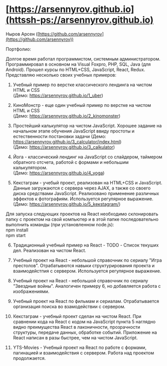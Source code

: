 # [https://arsennyrov.github.io](httssh-ps://arsennyrov.github.io)

Ныров Арсен ([https://github.com/arsennyrov](https://github.com/arsennyrov))

Портфолио:

Долгое время работал программистом, системным администратором.
Программировал в основном на Visual Foxpro, PHP, SQL, Java (для Android).
Прошел курсы по HTML+CSS, JavaScript, React, Redux.
Представляю несколько своих учебных примеров:

1. Учебный пример по верстке классического лендинга на чистом HTML и CSS
        <br>  (Демо: https://arsennyrov.github.io/1_uber)

2. КиноМонстр - еще один учебный пример по верстке на чистом HTML и CSS
        <br>  (Демо: https://arsennyrov.github.io/2_kinomonster)
4. Простейший калькулятор на чистом JavaScript.
   Хорошее задание на начальном этапе обучения JavaScript ввиду простоты и естественности постановки задачи (Демо: https://arsennyrov.github.io/3_calculator/index.html)
        <br>  (Демо: https://arsennyrov.github.io/3_calkulator)
4. Йога - классический лендинг на JavaScript
   cо слайдером, таймером обратного отсчета,
   работой с формами и небольшим калькулятором.
          <br> (Демо: https://arsennyrov.github.io/4_yoga)

5. Кекстаграм - учебый проект, реализован на HTML+CSS и JavaScript.
   Данные загружаются с сервера через AJAX, а также со своего диска средствами JavaScript. Реализовано применение различных эффектов к фотографиям.
   Используется регулярное выражение.
           <br> (Демо: https://arsennyrov.github.io/5_kекstagram/)
             
             
             
Для запуска следующих проектов на React необходимо склонировать папку с проектом на свой компьютер 
и в этой папке последовательно выполнить команды (при установленном node.js):
         <br> npm install
         <br> npm start


6. Традиционный учебный пример на React - TODO - Список текуших дел.
   Реализован на чистом React.

7. Учебный проект на React - небольшой справочник по сериалу
   "Игра престолов". Отрабатывются навыки структурирования проекта и взаимодейстпия с сервером. Используется регулярное выражение.

8. Учебный проект на React - небольшой справочник по сериалу
   "Звездные войны". Аналогичен примеру 6, но добавляется работа с изображениями.

9. Учебный проект на React по фильмам и сериалам.
   Отрабатывается организация поиска во взамодействии с сервером.

10. Кекстаграм - учебный проект сделан на чистом React.
    При сравнении кода на React с кодом на JavaScript пункта 5 наглядно видно
    преимущества React в лаконичности, прозрачности структуры, передаче данных, обработке событий.
    Приложение на React написан в разы быстрее, чем на чистом JavaScript.

11. YTS-Movies - Учебный проект на React по работе с формами,
    пагинацией и взаимодействия с сервером. Работа над проектом продолжается.
